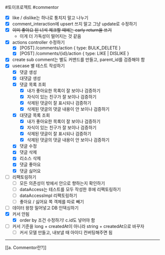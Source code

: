 #토이프로젝트 #commentor 

 - [x] like / dislike는 하나로 퉁치지 말고 나누기
 - [x] comment_interaction에 upsert 쓰지 말고 그냥 update로 수정하기
 - [x] ~~이미 좋아요 된 녀석 체크할 때에는 early return을 쓰기~~
	 - 이게 더 가독성이 떨어지는 것 같음
 - [x] actions controller 수정하기
	 - [x] [POST] /comments/action { type: BULK_DELETE }
	 - [x] [POST] /comments/{id}/action { type: LIKE | DISLIKE }
- [x] create sub comment는 별도 커맨드를 만들고, parent_id를 검증해야 함
- [x] usecase 별 테스트 작성하기
	- [x] 댓글 생성
	- [x] 대댓글 생성
	- [x] 댓글 목록 조회
		- [x] 내가 좋아요한 목록이 잘 보이나 검증하기
		- [x] 자식이 있는 친구가 잘 보이나 검증하기
		- [x] 삭제된 댓글이 잘 표시되나 검증하기
		- [x] 삭제된 댓글의 댓글 내용이 안 보이나 검증하기
	- [x] 대댓글 목록 조회
		- [x] 내가 좋아요한 목록이 잘 보이나 검증하기
		- [x] 자식이 있는 친구가 잘 보이나 검증하기
		- [x] 삭제된 댓글이 잘 표시되나 검증하기
		- [x] 삭제된 댓글의 댓글 내용이 안 보이나 검증하기
	- [x] 댓글 수정
	- [x] 댓글 삭제
	- [x] 리소스 삭제
	- [x] 댓글 좋아요
	- [x] 댓글 싫어요
- [ ] 리팩토링하기
	- [ ] 모든 의존성이 밖에서 안으로 향하는지 확인하기
	- [ ] dataAccess는 테스트를 모두 작성한 후에 리팩토링하기
	- [ ] dataAccessImpl 리팩토링하기
	- [ ] 좋아요 / 싫어요 쪽 객체를 따로 빼기
- [ ] 데이터 왕창 밀어넣고 DB 인덱싱하기
- [x] 커서 안됨
	- [x] order by 조건 수정하기! c.id도 넣어야 함
- [ ] 커서 기준을 long + createdAt이 아니라 string + createdAt으로 바꾸자
	- [ ] 커서 모델 만들고, 내보낼 때 아이디 컨버팅해주면 됨
---
[[a. Commentor란?]]